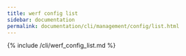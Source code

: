 ```yaml
---
title: werf config list
sidebar: documentation
permalink: documentation/cli/management/config/list.html
---
```


{% include /cli/werf_config_list.md %}
